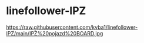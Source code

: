 # linefollower-IPZ
https://raw.githubusercontent.com/kvba1/linefollower-IPZ/main/IPZ%20pojazd%20BOARD.jpg
